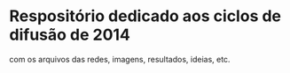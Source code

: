 Respositório dedicado aos ciclos de difusão de 2014
===================================================

com os arquivos das redes, imagens, resultados, ideias, etc.
